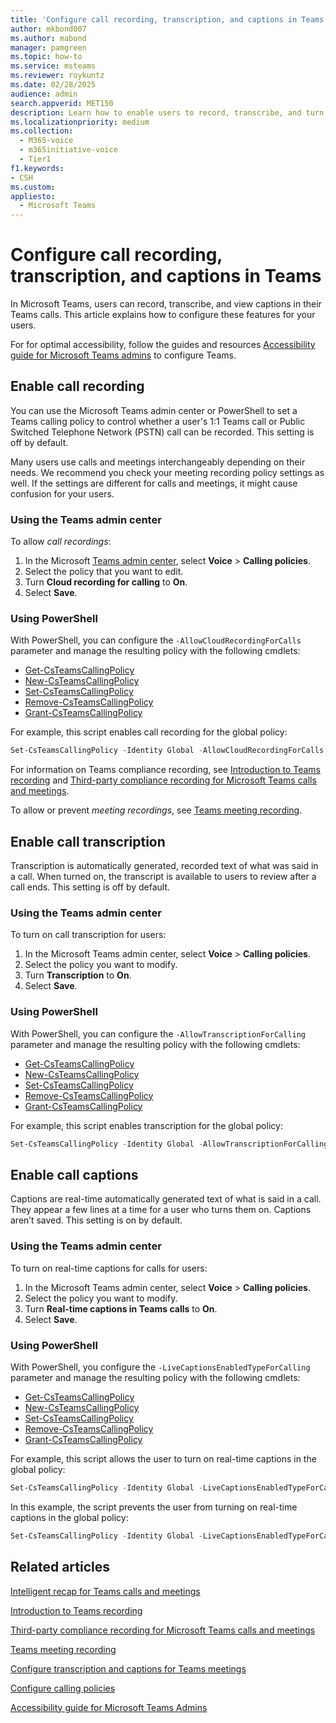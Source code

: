 ```yaml
---
title: 'Configure call recording, transcription, and captions in Teams'
author: mkbond007
ms.author: mabond
manager: pamgreen
ms.topic: how-to
ms.service: msteams
ms.reviewer: roykuntz
ms.date: 02/28/2025
audience: admin
search.appverid: MET150
description: Learn how to enable users to record, transcribe, and turn on captions for calls in Microsoft Teams.
ms.localizationpriority: medium
ms.collection: 
  - M365-voice
  - m365initiative-voice
  - Tier1
f1.keywords:
- CSH
ms.custom: 
appliesto: 
  - Microsoft Teams
---
```


# Configure call recording, transcription, and captions in Teams

In Microsoft Teams, users can record, transcribe, and view captions in their Teams calls. This article explains how to configure these features for your users.

For for optimal accessibility, follow the guides and resources [Accessibility guide for Microsoft Teams admins](accessibility-guide-admin.md) to configure Teams.

## Enable call recording

You can use the Microsoft Teams admin center or PowerShell to set a Teams calling policy to control whether a user's 1:1 Teams call or Public Switched Telephone Network (PSTN) call can be recorded. This setting is off by default.

Many users use calls and meetings interchangeably depending on their needs. We recommend you check your meeting recording policy settings as well. If the settings are different for calls and meetings, it might cause confusion for your users.

### Using the Teams admin center

To allow *call recordings*:

1. In the Microsoft [Teams admin center](https://admin.teams.microsoft.com/), select **Voice** > **Calling policies**.
1. Select the policy that you want to edit.
1. Turn **Cloud recording for calling** to **On**.
1. Select **Save**.

### Using PowerShell

With PowerShell, you can configure the `-AllowCloudRecordingForCalls` parameter and manage the resulting policy with the following cmdlets:

- [Get-CsTeamsCallingPolicy](/powershell/module/teams/get-csteamscallingpolicy)
- [New-CsTeamsCallingPolicy](/powershell/module/teams/new-csteamscallingpolicy)
- [Set-CsTeamsCallingPolicy](/powershell/module/teams/set-csteamscallingpolicy)
- [Remove-CsTeamsCallingPolicy](/powershell/module/teams/remove-csteamscallingpolicy)
- [Grant-CsTeamsCallingPolicy](/powershell/module/teams/grant-csteamscallingpolicy)

For example, this script enables call recording for the global policy:

```powershell
Set-CsTeamsCallingPolicy -Identity Global -AllowCloudRecordingForCalls $true
```

For information on Teams compliance recording, see [Introduction to Teams recording](teams-recording-policy.md) and [Third-party compliance recording for Microsoft Teams calls and meetings](teams-recording-compliance.md).

To allow or prevent *meeting recordings*, see [Teams meeting recording](meeting-recording.md).

## Enable call transcription

Transcription is automatically generated, recorded text of what was said in a call. When turned on, the transcript is available to users to review after a call ends. This setting is off by default.

### Using the Teams admin center

To turn on call transcription for users:

1. In the Microsoft Teams admin center, select **Voice** > **Calling policies**.
1. Select the policy you want to modify.
1. Turn **Transcription** to **On**.
1. Select **Save**.

### Using PowerShell

With PowerShell, you can configure the `-AllowTranscriptionForCalling` parameter and manage the resulting policy with the following cmdlets:

- [Get-CsTeamsCallingPolicy](/powershell/module/teams/get-csteamscallingpolicy)
- [New-CsTeamsCallingPolicy](/powershell/module/teams/new-csteamscallingpolicy)
- [Set-CsTeamsCallingPolicy](/powershell/module/teams/set-csteamscallingpolicy)
- [Remove-CsTeamsCallingPolicy](/powershell/module/teams/remove-csteamscallingpolicy)
- [Grant-CsTeamsCallingPolicy](/powershell/module/teams/grant-csteamscallingpolicy)

For example, this script enables transcription for the global policy:

```powershell
Set-CsTeamsCallingPolicy -Identity Global -AllowTranscriptionForCalling $true
```

## Enable call captions

Captions are real-time automatically generated text of what is said in a call. They appear a few lines at a time for a user who turns them on. Captions aren’t saved. This setting is on by default.

### Using the Teams admin center

To turn on real-time captions for calls for users:

1. In the Microsoft Teams admin center, select **Voice** > **Calling policies**.
1. Select the policy you want to modify.
1. Turn **Real-time captions in Teams calls** to **On**.
1. Select **Save**.

### Using PowerShell

With PowerShell, you configure the `-LiveCaptionsEnabledTypeForCalling` parameter and manage the resulting policy with the following cmdlets:

- [Get-CsTeamsCallingPolicy](/powershell/module/teams/get-csteamscallingpolicy)
- [New-CsTeamsCallingPolicy](/powershell/module/teams/new-csteamscallingpolicy)
- [Set-CsTeamsCallingPolicy](/powershell/module/teams/set-csteamscallingpolicy)
- [Remove-CsTeamsCallingPolicy](/powershell/module/teams/remove-csteamscallingpolicy)
- [Grant-CsTeamsCallingPolicy](/powershell/module/teams/grant-csteamscallingpolicy)

For example, this script allows the user to turn on real-time captions in the global policy:

```powershell
Set-CsTeamsCallingPolicy -Identity Global -LiveCaptionsEnabledTypeForCalling DisabledUserOverride
```

In this example, the script prevents the user from turning on real-time captions in the global policy:

```powershell
Set-CsTeamsCallingPolicy -Identity Global -LiveCaptionsEnabledTypeForCalling Disabled
```

## Related articles

[Intelligent recap for Teams calls and meetings](intelligent-recap-calls-meetings.md)

[Introduction to Teams recording](teams-recording-policy.md)

[Third-party compliance recording for Microsoft Teams calls and meetings](teams-recording-compliance.md)

[Teams meeting recording](meeting-recording.md)

[Configure transcription and captions for Teams meetings](meeting-transcription-captions.md)

[Configure calling policies](teams-calling-policy.md)

[Accessibility guide for Microsoft Teams Admins](accessibility-guide-admin.md)
